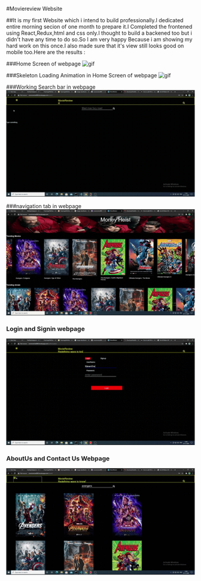 #Moviereview Website


##It is my first Website which i intend to build professionally.I dedicated entire morning secion of one month to prepare it.I Completed the frontened using React,Redux,html and css only.I thought to build a backened too but i didn't have any time to do so.So I am very happy Because i am showing my hard work on this once.I also made sure that it's view still looks good on mobile too.Here are the results :




###Home Screen of webpage
![gif](https://github.com/GadirajuSanjayvarma/MovieReview/blob/master/movieReviewGIF/hoomeScreen.gif)

###Skeleton Loading Animation  in Home Screen of webpage
![gif](https://github.com/GadirajuSanjayvarma/MovieReview/blob/master/movieReviewGIF/SkeletonAnimation.gif)

###Working Search bar in webpage
![gif](https://github.com/GadirajuSanjayvarma/MovieReview/blob/master/movieReviewGIF/Search.gif)

###navigation tab in webpage
![gif](https://github.com/GadirajuSanjayvarma/MovieReview/blob/master/movieReviewGIF/Navigation.gif)


### Login and Signin webpage
![gif](https://github.com/GadirajuSanjayvarma/MovieReview/blob/master/movieReviewGIF/signLoginPage.gif)


### AboutUs and Contact Us Webpage
![gif](https://github.com/GadirajuSanjayvarma/MovieReview/blob/master/movieReviewGIF/AboutandContact.gif)




